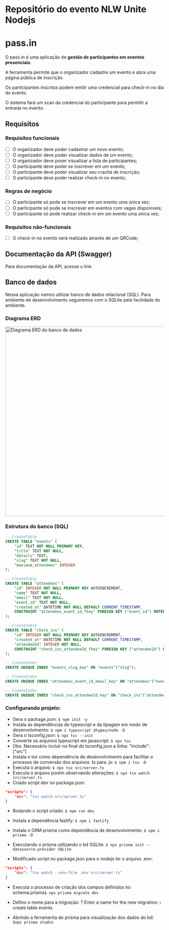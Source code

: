 # Repositório do evento NLW Unite Nodejs

# pass.in

O pass.in é uma aplicação de **gestão de participantes em eventos presenciais**.

A ferramenta permite que o organizador cadastre um evento e abra uma página pública de inscrição.

Os participantes inscritos podem emitir uma credencial para check-in no dia do evento.

O sistema fará um scan da credencial do participante para permitir a entrada no evento.

## Requisitos

### Requisitos funcionais

- [ ] O organizador deve poder cadastrar um novo evento;
- [ ] O organizador deve poder visualizar dados de um evento;
- [ ] O organizador deve poser visualizar a lista de participantes;
- [ ] O participante deve poder se inscrever em um evento;
- [ ] O participante deve poder visualizar seu crachá de inscrição;
- [ ] O participante deve poder realizar check-in no evento;

### Regras de negócio

- [ ] O participante só pode se inscrever em um evento uma única vez;
- [ ] O participante só pode se inscrever em eventos com vagas disponíveis;
- [ ] O participante só pode realizar check-in em um evento uma única vez;

### Requisitos não-funcionais

- [ ] O check-in no evento será realizado através de um QRCode;

## Documentação da API (Swagger)

Para documentação da API, acesse o link:

## Banco de dados

Nessa aplicação vamos utilizar banco de dados relacional (SQL). Para ambiente de desenvolvimento seguiremos com o SQLite pela facilidade do ambiente.

### Diagrama ERD

<img src=".github/erd.svg" width="600" alt="Diagrama ERD do banco de dados" />

### Estrutura do banco (SQL)

```sql
-- CreateTable
CREATE TABLE "events" (
    "id" TEXT NOT NULL PRIMARY KEY,
    "title" TEXT NOT NULL,
    "details" TEXT,
    "slug" TEXT NOT NULL,
    "maximum_attendees" INTEGER
);

-- CreateTable
CREATE TABLE "attendees" (
    "id" INTEGER NOT NULL PRIMARY KEY AUTOINCREMENT,
    "name" TEXT NOT NULL,
    "email" TEXT NOT NULL,
    "event_id" TEXT NOT NULL,
    "created_at" DATETIME NOT NULL DEFAULT CURRENT_TIMESTAMP,
    CONSTRAINT "attendees_event_id_fkey" FOREIGN KEY ("event_id") REFERENCES "events" ("id") ON DELETE RESTRICT ON UPDATE CASCADE
);

-- CreateTable
CREATE TABLE "check_ins" (
    "id" INTEGER NOT NULL PRIMARY KEY AUTOINCREMENT,
    "created_at" DATETIME NOT NULL DEFAULT CURRENT_TIMESTAMP,
    "attendeeId" INTEGER NOT NULL,
    CONSTRAINT "check_ins_attendeeId_fkey" FOREIGN KEY ("attendeeId") REFERENCES "attendees" ("id") ON DELETE RESTRICT ON UPDATE CASCADE
);

-- CreateIndex
CREATE UNIQUE INDEX "events_slug_key" ON "events"("slug");

-- CreateIndex
CREATE UNIQUE INDEX "attendees_event_id_email_key" ON "attendees"("event_id", "email");

-- CreateIndex
CREATE UNIQUE INDEX "check_ins_attendeeId_key" ON "check_ins"("attendeeId");
```

### Configurando projeto:

- Gera o package.json: `$ npm init -y`
- Instala as dependências do typescript e da tipagem em modo de desenvolvimento: `$ npm i typescript @types/node -D`
- Gera o tsconfig.json: `$ npx tsc --init`
- Converte os arquivos typescript em javascript: `$ npx tsc`
- Obs: Necessário incluir no final do tsconfig.json a linha: "include": ["src"]
- Instala o tsx como dependência de desenvolvimento para facilitar o processo de conversão dos arquivos .ts para .js: `$ npm i tsx -D`
- Executa o arquivo: `$ npx tsx src/server.ts`
- Executa o arquivo porém observando alterações: `$ npx tsx watch src/server.ts`
- Criado script dev no package.json:

```json
"scripts": {
    "dev": "tsx watch src/server.ts"
}
```

- Rodando o script criado: `$ npm run dev`
- Instala a dependência fastify: `$ npm i fastify`
- Instala o ORM prisma como dependência de desenvolvimento: `$ npm i prisma -D`
- Executando o prisma utilizando o bd SQLite: `$ npx prisma init --datasource-provider SQLite`

- Modificado script no package.json para o nodejs ler o arquivo .env:

```json
"scripts": {
    "dev": "tsx watch --env-file .env src/server.ts"
}
```

- Executa o processo de criação dos campos definidos no schema.prisma`$ npx prisma migrate dev`
- Defino o nome para a migração:
  ? Enter a name for the new migration: › create table events

- Abrindo a ferramenta do prisma para visualização dos dados do bd: `$npx prisma studio`

